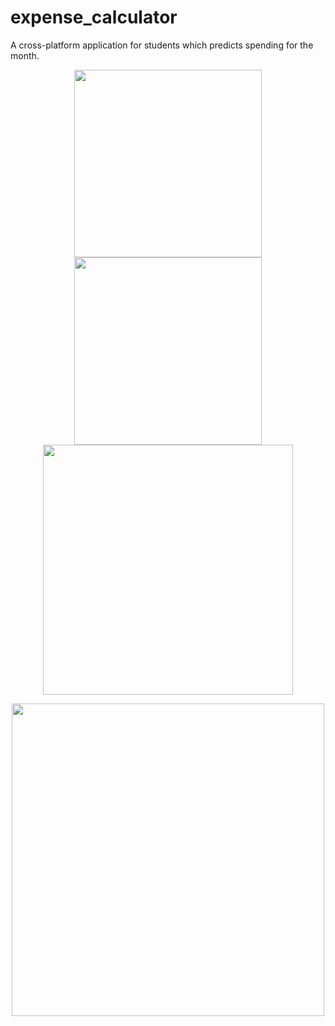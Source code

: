 # expense_calculator

A cross-platform application for students which predicts spending for the month.

<p align="center">
  <img src = "https://drive.google.com/uc?export=view&id=1yp7Mq35Dx7-gnWQFdNZ9GQPMxPVUb-TP" width=300>
  <img src = "https://drive.google.com/uc?export=view&id=1o3Ao2tZXk4ui4_fxPM-2v6GOQGx_WG8L" width=300>
   <img src = "https://drive.google.com/uc?export=view&id=1xpd2Py2sznFmY5Gi-BFid2EPTyLmSHJj" width=400>
</p>

<p align="center">
  <img src = "https://drive.google.com/uc?export=view&id=1xpd2Py2sznFmY5Gi-BFid2EPTyLmSHJj" width=500>
</p>
